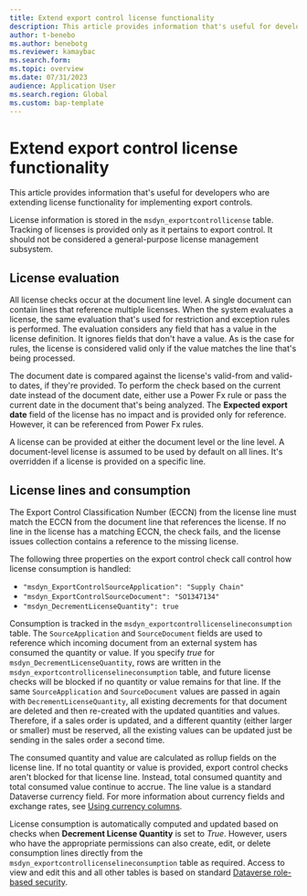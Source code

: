 ```yaml
---
title: Extend export control license functionality
description: This article provides information that's useful for developers who are extending license functionality for implementing export controls.
author: t-benebo
ms.author: benebotg
ms.reviewer: kamaybac
ms.search.form:
ms.topic: overview
ms.date: 07/31/2023
audience: Application User
ms.search.region: Global
ms.custom: bap-template
---
```


# Extend export control license functionality

This article provides information that's useful for developers who are extending license functionality for implementing export controls.

License information is stored in the `msdyn_exportcontrollicense` table. Tracking of licenses is provided only as it pertains to export control. It should not be considered a general-purpose license management subsystem.

## License evaluation

All license checks occur at the document line level. A single document can contain lines that reference multiple licenses. When the system evaluates a license, the same evaluation that's used for restriction and exception rules is performed. The evaluation considers any field that has a value in the license definition. It ignores fields that don't have a value. As is the case for rules, the license is considered valid only if the value matches the line that's being processed.

The document date is compared against the license's valid-from and valid-to dates, if they're provided. To perform the check based on the current date instead of the document date, either use a Power Fx rule or pass the current date in the document that's being analyzed. The **Expected export date** field of the license has no impact and is provided only for reference. However, it can be referenced from Power Fx rules.

A license can be provided at either the document level or the line level. A document-level license is assumed to be used by default on all lines. It's overridden if a license is provided on a specific line.

## License lines and consumption

The Export Control Classification Number (ECCN) from the license line must match the ECCN from the document line that references the license. If no line in the license has a matching ECCN, the check fails, and the license issues collection contains a reference to the missing license.

The following three properties on the export control check call control how license consumption is handled:

- `"msdyn_ExportControlSourceApplication": "Supply Chain"`
- `"msdyn_ExportControlSourceDocument": "SO1347134"`
- `"msdyn_DecrementLicenseQuantity": true`

Consumption is tracked in the `msdyn_exportcontrollicenselineconsumption` table. The `SourceApplication` and `SourceDocument` fields are used to reference which incoming document from an external system has consumed the quantity or value. If you specify *true* for `msdyn_DecrementLicenseQuantity`, rows are written in the `msdyn_exportcontrollicenselineconsumption` table, and future license checks will be blocked if no quantity or value remains for that line. If the same `SourceApplication` and `SourceDocument` values are passed in again with `DecrementLicenseQuantity`, all existing decrements for that document are deleted and then re-created with the updated quantities and values. Therefore, if a sales order is updated, and a different quantity (either larger or smaller) must be reserved, all the existing values can be updated just be sending in the sales order a second time.

The consumed quantity and value are calculated as rollup fields on the license line. If no total quantity or value is provided, export control checks aren't blocked for that license line. Instead, total consumed quantity and total consumed value continue to accrue. The line value is a standard Dataverse currency field. For more information about currency fields and exchange rates, see [Using currency columns](/power-apps/maker/data-platform/types-of-fields#using-currency-columns).

License consumption is automatically computed and updated based on checks when **Decrement License Quantity** is set to *True*. However, users who have the appropriate permissions can also create, edit, or delete consumption lines directly from the `msdyn_exportcontrollicenselineconsumption` table as required. Access to view and edit this and all other tables is based on standard [Dataverse role-based security](/power-platform/admin/wp-security-cds).
